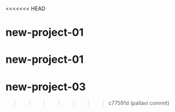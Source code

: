 <<<<<<< HEAD
# new-project-01
new-project-01
=======
# new-project-03
>>>>>>> c77591d (pallavi commit)
